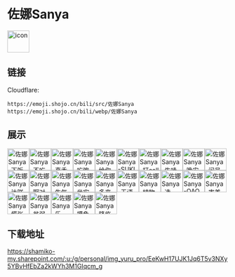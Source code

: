 # 佐娜Sanya
<img src="https://emoji.shojo.cn/bili/src/佐娜Sanya/icon.png" width="50" height="50" alt="icon">

## 链接
Cloudflare:
```
https://emoji.shojo.cn/bili/src/佐娜Sanya
https://emoji.shojo.cn/bili/webp/佐娜Sanya
```
## 展示
<img src="https://emoji.shojo.cn/bili/src/佐娜Sanya/佐娜Sanya-下饭.png" width="50" height="50" alt="佐娜Sanya-下饭"><img src="https://emoji.shojo.cn/bili/src/佐娜Sanya/佐娜Sanya-不吃.png" width="50" height="50" alt="佐娜Sanya-不吃"><img src="https://emoji.shojo.cn/bili/src/佐娜Sanya/佐娜Sanya-真香.png" width="50" height="50" alt="佐娜Sanya-真香"><img src="https://emoji.shojo.cn/bili/src/佐娜Sanya/佐娜Sanya-吃饱了.png" width="50" height="50" alt="佐娜Sanya-吃饱了"><img src="https://emoji.shojo.cn/bili/src/佐娜Sanya/佐娜Sanya-给你花花.png" width="50" height="50" alt="佐娜Sanya-给你花花"><img src="https://emoji.shojo.cn/bili/src/佐娜Sanya/佐娜Sanya-SUKI.png" width="50" height="50" alt="佐娜Sanya-SUKI"><img src="https://emoji.shojo.cn/bili/src/佐娜Sanya/佐娜Sanya-打call.png" width="50" height="50" alt="佐娜Sanya-打call"><img src="https://emoji.shojo.cn/bili/src/佐娜Sanya/佐娜Sanya-牛哇.png" width="50" height="50" alt="佐娜Sanya-牛哇"><img src="https://emoji.shojo.cn/bili/src/佐娜Sanya/佐娜Sanya-晚安.png" width="50" height="50" alt="佐娜Sanya-晚安"><img src="https://emoji.shojo.cn/bili/src/佐娜Sanya/佐娜Sanya-问号.png" width="50" height="50" alt="佐娜Sanya-问号"><img src="https://emoji.shojo.cn/bili/src/佐娜Sanya/佐娜Sanya-达咩.png" width="50" height="50" alt="佐娜Sanya-达咩"><img src="https://emoji.shojo.cn/bili/src/佐娜Sanya/佐娜Sanya-啊对对对.png" width="50" height="50" alt="佐娜Sanya-啊对对对"><img src="https://emoji.shojo.cn/bili/src/佐娜Sanya/佐娜Sanya-生气.png" width="50" height="50" alt="佐娜Sanya-生气"><img src="https://emoji.shojo.cn/bili/src/佐娜Sanya/佐娜Sanya-坐牢.png" width="50" height="50" alt="佐娜Sanya-坐牢"><img src="https://emoji.shojo.cn/bili/src/佐娜Sanya/佐娜Sanya-多来点.png" width="50" height="50" alt="佐娜Sanya-多来点"><img src="https://emoji.shojo.cn/bili/src/佐娜Sanya/佐娜Sanya-无语.png" width="50" height="50" alt="佐娜Sanya-无语"><img src="https://emoji.shojo.cn/bili/src/佐娜Sanya/佐娜Sanya-植物.png" width="50" height="50" alt="佐娜Sanya-植物"><img src="https://emoji.shojo.cn/bili/src/佐娜Sanya/佐娜Sanya-选一个.png" width="50" height="50" alt="佐娜Sanya-选一个"><img src="https://emoji.shojo.cn/bili/src/佐娜Sanya/佐娜Sanya-QAQ.png" width="50" height="50" alt="佐娜Sanya-QAQ"><img src="https://emoji.shojo.cn/bili/src/佐娜Sanya/佐娜Sanya-害羞.png" width="50" height="50" alt="佐娜Sanya-害羞"><img src="https://emoji.shojo.cn/bili/src/佐娜Sanya/佐娜Sanya-慌张.png" width="50" height="50" alt="佐娜Sanya-慌张"><img src="https://emoji.shojo.cn/bili/src/佐娜Sanya/佐娜Sanya-贫弱.png" width="50" height="50" alt="佐娜Sanya-贫弱"><img src="https://emoji.shojo.cn/bili/src/佐娜Sanya/佐娜Sanya-乐.png" width="50" height="50" alt="佐娜Sanya-乐"><img src="https://emoji.shojo.cn/bili/src/佐娜Sanya/佐娜Sanya-摸鱼.png" width="50" height="50" alt="佐娜Sanya-摸鱼"><img src="https://emoji.shojo.cn/bili/src/佐娜Sanya/佐娜Sanya-降临.png" width="50" height="50" alt="佐娜Sanya-降临">

## 下载地址

https://shamiko-my.sharepoint.com/:u:/g/personal/img_yuru_pro/EeKwH17UJK1Jq6T5v3NXy5YBvHfEbZa2kWYh3M1GIqcm_g